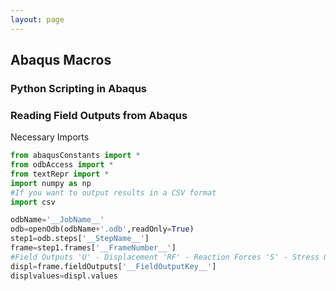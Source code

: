 ```yaml
---
layout: page
---
```

## Abaqus Macros
### Python Scripting in Abaqus
### Reading Field Outputs from Abaqus  
Necessary Imports
```python
from abaqusConstants import *
from odbAccess import *
from textRepr import *
import numpy as np
#If you want to output results in a CSV format
import csv 
```
```python
odbName='__JobName__'
odb=openOdb(odbName+'.odb',readOnly=True)
step1=odb.steps['__StepName__']
frame=step1.frames['__FrameNumber__']
#Field Outputs 'U' - Displacement 'RF' - Reaction Forces 'S' - Stress Output etc..
displ=frame.fieldOutputs['__FieldOutputKey__']
displvalues=displ.values
```
